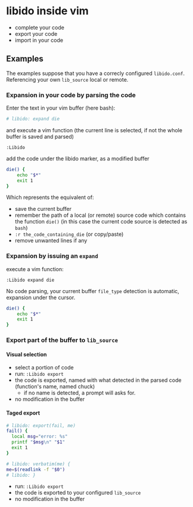 # libido inside vim

* complete your code
* export your code
* import in your code

## Examples

The examples suppose that you have a correcly configured `libido.conf`.
Referencing your own `lib_source` local or remote.

### Expansion in your code by parsing the code

Enter the text in your vim buffer (here bash):

~~~bash
# libido: expand die
~~~

and execute a vim function
(the current line is selected, if not the whole buffer is saved and parsed)

~~~vim
:Libido
~~~

add the code under the libido marker, as a modified buffer

~~~bash
die() {
    echo "$*"
    exit 1
}
~~~

Which represents the equivalent of:

* save the current buffer
* remember the path of a local (or remote) source code which contains the function `die()` (in this case the current
  code source is detected as `bash`)
* `:r the_code_containing_die` (or copy/paste)
* remove unwanted lines if any

### Expansion by issuing an `expand`

execute a vim function:

~~~vim
:Libido expand die
~~~

No code parsing, your current buffer `file_type` detection is automatic, expansion under the cursor.

~~~bash
die() {
    echo "$*"
    exit 1
}
~~~

### Export part of the buffer to `lib_source`

#### Visual selection

* select a portion of code
* run: `:Libido export`
* the code is exported, named with what detected in the parsed code (function's name, named chuck)
  * if no name is detected, a prompt will asks for.
* no modification in the buffer

#### Taged export

~~~bash
# libido: export(fail, me)
fail() {
  local msg="error: %s"
  printf "$msg\n" "$1"
  exit 1
}

# libido: verbatim(me) {
me=$(readlink -f "$0")
# libido: }
~~~

* run: `:Libido export`
* the code is exported to your configured `lib_source`
* no modification in the buffer
